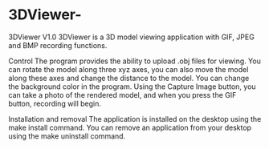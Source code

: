 # 3DViewer-

3DViewer V1.0
3DViewer is a 3D model viewing application with GIF, JPEG and BMP recording functions.  

Control
The program provides the ability to upload .obj files for viewing. You can rotate the model along three xyz axes, you can also move the model along these axes and change the distance to the model. You can change the background color in the program. Using the Capture Image button, you can take a photo of the rendered model, and when you press the GIF button, recording will begin.

Installation and removal
The application is installed on the desktop using the make install command. You can remove an application from your desktop using the make uninstall command.
